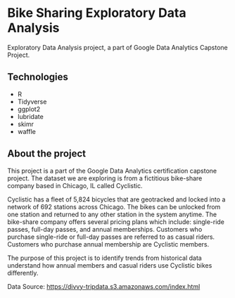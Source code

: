 # Bike Sharing Exploratory Data Analysis
Exploratory Data Analysis project, a part of Google Data Analytics Capstone Project.

## Technologies
  * R
  * Tidyverse
  * ggplot2
  * lubridate
  * skimr
  * waffle

## About the project

This project is a part of the Google Data Analytics certification capstone project. The dataset we are exploring is from a fictitious bike-share company based in Chicago, IL called Cyclistic. 

Cyclistic has a fleet of 5,824 bicycles that are geotracked and locked into a network of 692 stations across Chicago. The bikes can be unlocked from one station and returned to any other station in the system anytime. The bike-share company offers several pricing plans which include: single-ride passes, full-day passes, and annual memberships. Customers who purchase single-ride or full-day passes are referred to as casual riders. Customers who purchase annual membership are Cyclistic members. 

The purpose of this project is to identify trends from historical data understand how annual members and casual riders use Cyclistic bikes differently.

Data Source: https://divvy-tripdata.s3.amazonaws.com/index.html
